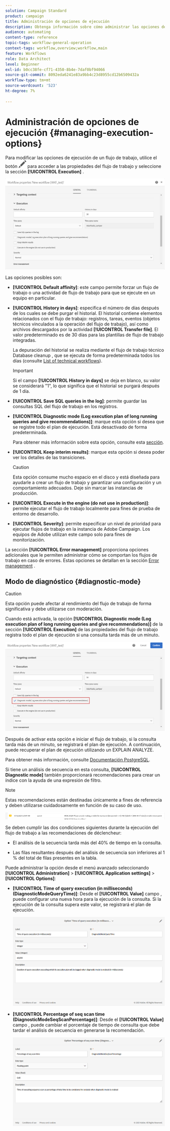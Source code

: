 ```yaml
---
solution: Campaign Standard
product: campaign
title: Administración de opciones de ejecución
description: Obtenga información sobre cómo administrar las opciones de ejecución de flujos de trabajo.
audience: automating
content-type: reference
topic-tags: workflow-general-operation
context-tags: workflow,overview;workflow,main
feature: Workflows
role: Data Architect
level: Beginner
exl-id: b0cc38fe-cf71-4350-8b4e-7daf0bf94066
source-git-commit: 8092eda6241e83a9bb4c23d8955cd12b6509432a
workflow-type: tm+mt
source-wordcount: '523'
ht-degree: 7%

---
```


# Administración de opciones de ejecución {#managing-execution-options}

Para modificar las opciones de ejecución de un flujo de trabajo, utilice el botón ![](assets/edit_darkgrey-24px.png) para acceder a las propiedades del flujo de trabajo y seleccione la sección **[!UICONTROL Execution]** .

![](assets/wkf_execution_6.png)

Las opciones posibles son:

* **[!UICONTROL Default affinity]**: este campo permite forzar un flujo de trabajo o una actividad de flujo de trabajo para que se ejecute en un equipo en particular.

* **[!UICONTROL History in days]**: especifica el número de días después de los cuales se debe purgar el historial. El historial contiene elementos relacionados con el flujo de trabajo: registros, tareas, eventos (objetos técnicos vinculados a la operación del flujo de trabajo), así como archivos descargados por la actividad **[!UICONTROL Transfer file]**. El valor predeterminado es de 30 días para las plantillas de flujo de trabajo integradas.

   La depuración del historial se realiza mediante el flujo de trabajo técnico Database cleanup , que se ejecuta de forma predeterminada todos los días (consulte [List of technical workflows](../../administration/using/technical-workflows.md)).

   >[!IMPORTANT]
   >
   >Si el campo **[!UICONTROL History in days]** se deja en blanco, su valor se considerará &quot;1&quot;, lo que significa que el historial se purgará después de 1 día.

* **[!UICONTROL Save SQL queries in the log]**: permite guardar las consultas SQL del flujo de trabajo en los registros.

* **[!UICONTROL Diagnostic mode (Log execution plan of long running queries and give recommendations)]**: marque esta opción si desea que se registre todo el plan de ejecución. Está desactivado de forma predeterminada.

   Para obtener más información sobre esta opción, consulte esta [sección](#diagnostic-mode).

* **[!UICONTROL Keep interim results]**: marque esta opción si desea poder ver los detalles de las transiciones.

   >[!CAUTION]
   >
   >Esta opción consume mucho espacio en el disco y está diseñada para ayudarle a crear un flujo de trabajo y garantizar una configuración y un comportamiento adecuados. Deje sin marcar las instancias de producción.

* **[!UICONTROL Execute in the engine (do not use in production)]**: permite ejecutar el flujo de trabajo localmente para fines de prueba de entorno de desarrollo.

* **[!UICONTROL Severity]**: permite especificar un nivel de prioridad para ejecutar flujos de trabajo en la instancia de Adobe Campaign. Los equipos de Adobe utilizan este campo solo para fines de monitorización.

La sección **[!UICONTROL Error management]** proporciona opciones adicionales que le permiten administrar cómo se comportan los flujos de trabajo en caso de errores. Estas opciones se detallan en la sección [Error management](../../automating/using/monitoring-workflow-execution.md#error-management) .

## Modo de diagnóstico {#diagnostic-mode}

>[!CAUTION]
>
>Esta opción puede afectar al rendimiento del flujo de trabajo de forma significativa y debe utilizarse con moderación.

Cuando está activada, la opción **[!UICONTROL Diagnostic mode (Log execution plan of long running queries and give recommendations)]** de la sección **[!UICONTROL Execution]** de las propiedades del flujo de trabajo registra todo el plan de ejecución si una consulta tarda más de un minuto.

![](assets/wkf_diagnostic.png)

Después de activar esta opción e iniciar el flujo de trabajo, si la consulta tarda más de un minuto, se registrará el plan de ejecución. A continuación, puede recuperar el plan de ejecución utilizando un EXPLAIN ANALYZE.

Para obtener más información, consulte [Documentación PostgreSQL](https://www.postgresql.org/docs/9.4/using-explain.html).

Si tiene un análisis de secuencia en esta consulta, **[!UICONTROL Diagnostic mode]** también proporcionará recomendaciones para crear un índice con la ayuda de una expresión de filtro.

>[!NOTE]
>
> Estas recomendaciones están destinadas únicamente a fines de referencia y deben utilizarse cuidadosamente en función de su caso de uso.

![](assets/wkf_diagnostic_4.png)

Se deben cumplir las dos condiciones siguientes durante la ejecución del flujo de trabajo a las recomendaciones de déclencheur:

* El análisis de la secuencia tarda más del 40% de tiempo en la consulta.

* Las filas resultantes después del análisis de secuencia son inferiores al 1 % del total de filas presentes en la tabla.

Puede administrar la opción desde el menú avanzado seleccionando **[!UICONTROL Administration]** > **[!UICONTROL Application settings]** > **[!UICONTROL Options]**:

* **[!UICONTROL Time of query execution (in milliseconds)(DiagnosticModeQueryTime)]**: Desde el  **[!UICONTROL Value]** campo , puede configurar una nueva hora para la ejecución de la consulta. Si la ejecución de la consulta supera este valor, se registrará el plan de ejecución.

   ![](assets/wkf_diagnostic_2.png)

* **[!UICONTROL Percentage of seq scan time (DiagnosticModeSeqScanPercentage)]**: Desde el  **[!UICONTROL Value]** campo , puede cambiar el porcentaje de tiempo de consulta que debe tardar el análisis de secuencia en generarse la recomendación.

   ![](assets/wkf_diagnostic_3.png)
